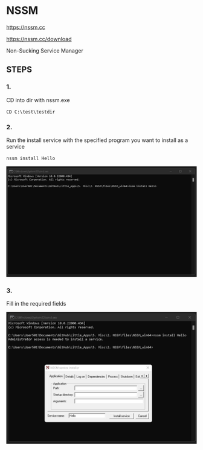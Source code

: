 # NSSM

https://nssm.cc

https://nssm.cc/download

Non-Sucking Service Manager

## STEPS

### 1.

CD into dir with nssm.exe

```
CD C:\test\testdir
```

### 2.

Run the install service with the specified program you want to install as a service

```
nssm install Hello
```

[<img src="img/1.jpg" width="600"/>](img/1.jpg)

### 3.

Fill in the required fields

[<img src="img/2.jpg" width="600"/>](img/2.jpg)